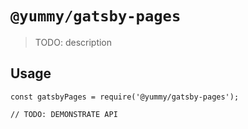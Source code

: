 # `@yummy/gatsby-pages`

> TODO: description

## Usage

```
const gatsbyPages = require('@yummy/gatsby-pages');

// TODO: DEMONSTRATE API
```
